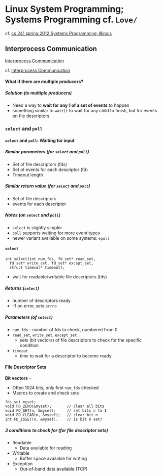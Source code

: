 # Linux System Programming; Systems Programming cf. `Love/`  

cf. [cs 241 spring 2012 Systems Programming; Illinois](https://courses.engr.illinois.edu/cs241/sp2012/)

## Interprocess Communication 

[Interprocess Communication](https://courses.engr.illinois.edu/cs241/sp2012/lectures/29-IPC.pdf)

cf. [Interprocess Communication](https://courses.engr.illinois.edu/cs241/sp2012/lectures/30-IPC.pdf)


#### What if there are multiple producers?

##### Solution (to multiple producers) 
* Need a way to **wait for any 1 of a set of events** to happen
* something similar to `wait()` to wait for any child to finish, but for events on file descriptors. 

### `select` and `poll`

#### `select` and `poll`: Waiting for input

##### Similar parameters (for `select` and `poll`)

* Set of file descriptors (fds)
* Set of events for each descriptor (fd)
* Timeout length

##### Similar return value (for `select` and `poll`)

* Set of file descriptors
* events for each descriptor 

##### Notes (on `select` and `poll`)

* `select` is slightly simpler
* `poll` supports waiting for more event types 
* newer variant available on some systems: `epoll` 

#### `select` 

``` 
int select(int num_fds, fd_set* read_set, 
  fd_set* write_set, fd_set* except_set,
  struct timeval* timeout);
```
* wait for readable/writable file descriptors (fds) 

##### Returns (`select`)
* number of descriptors ready
* -1 on error, sets `errno`

##### Parameters (of `select`)
* `num_fds` - number of fds to check, numbered from 0
* `read_set`, `write_set`, `except_set` 
  * sets (bit vectors) of file descriptors to check for the specific condition
* `timeout` 
  * time to wait for a descriptor to become ready 

#### File Descriptor Sets

**Bit vectors** - 
  * Often 1024 bits, only first `num_fds` checked 
  * Macros to create and check sets 

``` 
fds_set myset;
void FD_ZERO(&myset);       // clear all bits
void FD_SET(n, &myset);     // set bits n to 1
void FD_CLEAR(n, &mysef);   // clear bit n
int FD_ISSET(n, &myset);    // is bit n set?
``` 

##### 3 conditions to check for (for file descriptor sets)
* Readable 
  * Data available for reading
* Writable
  * Buffer space available for writing
* Exception
  * Out-of-band data available (TCP)



